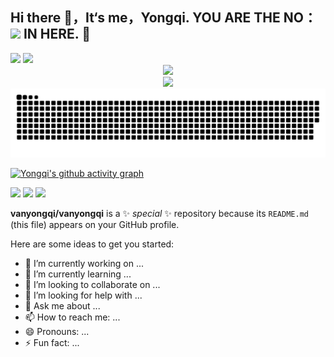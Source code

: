
<div>
 <h2 >Hi there 👋，It‘s me，Yongqi.       <span>YOU ARE THE NO： <img src="https://profile-counter.glitch.me/vanyongqi/count.svg">  IN HERE. 🚀 </h2>
</div>

<div >
   <img height="160px" src="https://github-readme-stats.vercel.app/api/top-langs/?username=vanyongqi&layout=compact"  >
  <img height="160px" src="https://github-readme-stats.vercel.app/api?username=vanyongqi&show_icons=true&theme=transparent" >
</div>

<div align="center"> <img src="https://stats.justsong.cn/api/csdn?id=qq_41722524"> </div>
<div align="center"> <img src="https://stats.justsong.cn/api/leetcode/?username=chase_zmt&cn=true&theme=transparent"> </div>

<div align="center"> <img src="https://raw.githubusercontent.com/vanyongqi/vanyongqi/output/github-contribution-grid-snake.svg"> </div>

[![Yongqi's github activity graph](https://github-readme-activity-graph.vercel.app/graph?username=vanyongqi&theme=minimal)](https://github.com/ashutosh00710/github-readme-activity-graph)





<span > <img src="https://img.shields.io/badge/-GO-E34F26?style=flat-square&logo=GO&logoColor=white" /> <img src="https://img.shields.io/badge/-CSS3-1572B6?style=flat-square&logo=css3" /> <img src="https://img.shields.io/badge/-JavaScript-oringe?style=flat-square&logo=javascript" /> </span>



**vanyongqi/vanyongqi** is a ✨ _special_ ✨ repository because its `README.md` (this file) appears on your GitHub profile.

Here are some ideas to get you started:

- 🔭 I’m currently working on ...
- 🌱 I’m currently learning ...
- 👯 I’m looking to collaborate on ...
- 🤔 I’m looking for help with ...
- 💬 Ask me about ...
- 📫 How to reach me: ...
- 😄 Pronouns: ...
- ⚡ Fun fact: ...

